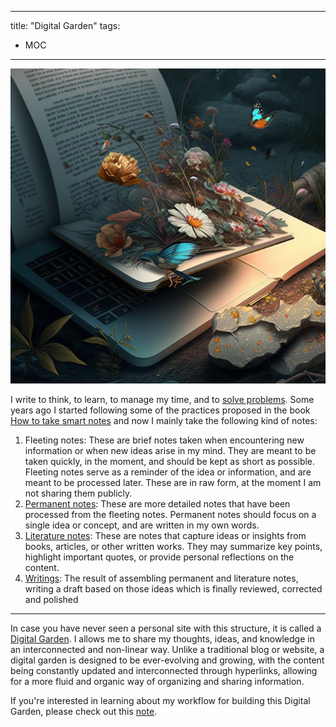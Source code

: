 

---
title: "Digital Garden"
tags:
- MOC
---

![digital_garden_midjouney](attachments/digital_garden_midjouney.png)

I write to think, to learn, to manage my time, and to [solve problems](notes/202301301801%20-%20Write%20well%20to%20solve%20problems.md). Some years ago I started following some of the practices proposed in the book [How to take smart notes](literature-notes/Books/How%20to%20take%20smart%20notes.md) and now I mainly take the following kind of notes:
1. Fleeting notes: These are brief notes taken when encountering new information or when new ideas arise in my mind. They are meant to be taken quickly, in the moment, and should be kept as short as possible. Fleeting notes serve as a reminder of the idea or information, and are meant to be processed later. These are in raw form, at the moment I am not sharing them publicly. 
2. [Permanent notes](./notes/): These are more detailed notes that have been processed from the fleeting notes. Permanent notes should focus on a single idea or concept, and are written in my own words. 
3. [Literature notes](./literature-notes/): These are notes that capture ideas or insights from books, articles, or other written works. They may summarize key points, highlight important quotes, or provide personal reflections on the content.
4.  [Writings](./writing/): The result of assembling permanent and literature notes, writing a draft based on those ideas which is finally reviewed, corrected and polished

---

In case you have never seen a personal site with this structure, it is called a [Digital Garden](https://joelhooks.com/digital-garden). I allows me to share my thoughts, ideas, and knowledge in an interconnected and non-linear way. Unlike a traditional blog or website, a digital garden is designed to be ever-evolving and growing, with the content being constantly updated and interconnected through hyperlinks, allowing for a more fluid and organic way of organizing and sharing information. 

If you're interested in learning about my workflow for building this Digital Garden, please check out this [note](notes/202303032203%20-%20My%20workflow%20for%20my%20public%20second%20brain.md).
